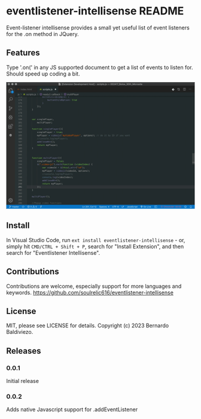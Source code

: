 # eventlistener-intellisense README

Event-listener intellisense provides a small yet useful list of event listeners for the .on method in JQuery.

## Features

Type  '.on(' in any JS supported document to get a list of events to listen for. Should speed up coding a bit.

![](demo.gif)

## Install
In Visual Studio Code, run `ext install eventlistener-intellisense` - or, simply hit `CMD/CTRL + Shift + P`, search for "Install Extension", and then search for "Eventlistener Intellisense".

## Contributions
Contributions are welcome, especially support for more languages and keywords. https://github.com/soulrelic616/eventlistener-intellisense

## License
MIT, please see LICENSE for details. Copyright (c) 2023 Bernardo Baldiviezo.


## Releases


### 0.0.1

Initial release
 
 ### 0.0.2

Adds native Javascript support for .addEventListener
 